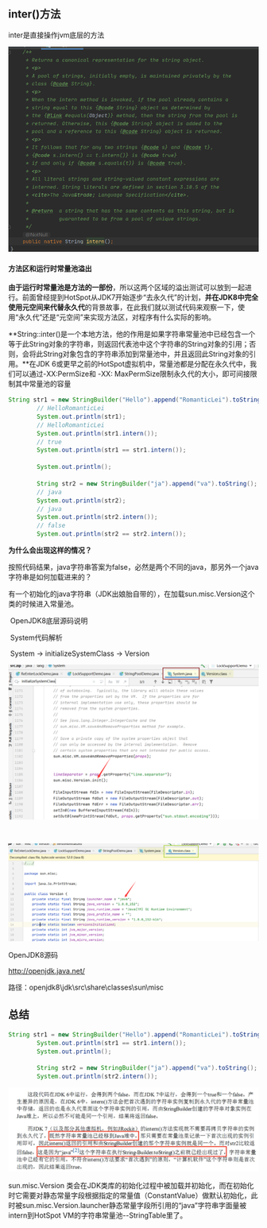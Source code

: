 ## inter()方法

inter是直接操作jvm底层的方法

![Image](images\Image.bmp)



#### 方法区和运行时常量池溢出

​	**由于运行时常量池是方法的一部份**，所以这两个区域的溢出测试可以放到一起进行。前面曾经提到HotSpot从JDK7开始逐步“去永久代”的计划，**并在JDK8中完全使用元空间来代替永久代**的背景故事，在此我们就以测试代码来观察一下，使用“永久代”还是“元空间”来实现方法区，对程序有什么实际的影响。

​	**String::inter()是一个本地方法，他的作用是如果字符串常量池中已经包含一个等于此String对象的字符串，则返回代表池中这个字符串的String对象的引用；否则，会将此String对象包含的字符串添加到常量池中，并且返回此String对象的引用。**在JDK 6或更早之前的HotSpot虚拟机中，常量池都是分配在永久代中，我们可以通过-XX:PermSize和 -XX: MaxPermSize限制永久代的大小，即可间接限制其中常量池的容量

```java
String str1 = new StringBuilder("Hello").append("RomanticLei").toString();
        // HelloRomanticLei
        System.out.println(str1);
        // HelloRomanticLei
        System.out.println(str1.intern());
        // true
        System.out.println(str1 == str1.intern());

        System.out.println();

        String str2 = new StringBuilder("ja").append("va").toString();
        // java
        System.out.println(str2);
        // java
        System.out.println(str2.intern());
        // false
        System.out.println(str2 == str2.intern());
```

**为什么会出现这样的情况？**

​	按照代码结果，java字符串答案为false，必然是两个不同的java，那另外一个java字符串是如何加载进来的？

​	有一个初始化的java字符串（JDK出娘胎自带的），在加载sun.misc.Version这个类的时候进入常量池。

​	OpenJDK8底层源码说明

​		System代码解析

​			System -> initializeSystemClass -> Version

![1615814220](images\1615814220.jpg)

​			

![1615814364](images\1615814364.jpg)

OpenJDK8源码

http://openjdk.java.net/

路径：openjdk8\jdk\src\share\classes\sun\misc



## 总结

```java
String str1 = new StringBuilder("Hello").append("RomanticLei").toString();
        System.out.println(str1 == str1.intern());
        System.out.println();

        String str2 = new StringBuilder("ja").append("va").toString();
        System.out.println(str2.intern());
```

![1615815592](images\1615815592.jpg)



sun.misc.Version 类会在JDK类库的初始化过程中被加载并初始化，而在初始化时它需要对静态常量字段根据指定的常量值（ConstantValue）做默认初始化，此时被sun.misc.Version.launcher静态常量字段所引用的“java”字符串字面量被intern到HotSpot VM的字符串常量池--StringTable里了。

